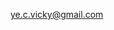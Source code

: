 ye.c.vicky@gmail.com

<!---
vickycye/vickycye is a ✨ special ✨ repository because its `README.md` (this file) appears on your GitHub profile.
You can click the Preview link to take a look at your changes.
--->
